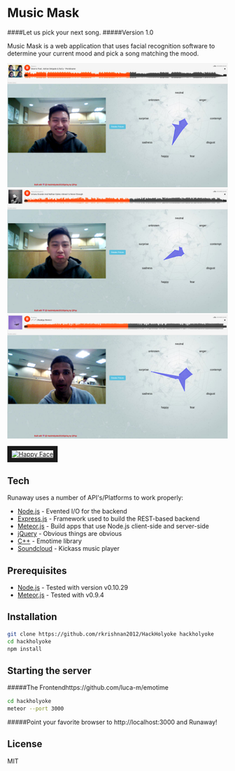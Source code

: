 Music Mask
==========
####Let us pick your next song.
#####Version 1.0

Music Mask is a web application that uses facial recognition software to determine your current mood and pick a song matching the mood.

<p align="center">
  <img src="/public/images/screenshot1.png"/>
  <img src="/public/images/screenshot2.png"/>
  <img src="/public/images/screenshot3.png"/>
</p>

<a href="http://www.youtube.com/watch?feature=player_embedded&v=_5P5A0QgCVE
" target="_blank"><img src="http://img.youtube.com/vi/_5P5A0QgCVE/0.jpg" 
alt="Happy Face" width="240" height="180" border="10" /></a>

Tech
--------------

Runaway uses a number of API's/Platforms to work properly:

- [Node.js] - Evented I/O for the backend
- [Express.js] - Framework used to build the REST-based backend
- [Meteor.js] - Build apps that use Node.js client-side and server-side
- [jQuery] - Obvious things are obvious 
- [C++] - Emotime library
- [Soundcloud] - Kickass music player


Prerequisites
--------------
* [Node.js] - Tested with version v0.10.29
* [Meteor.js] - Tested with v0.9.4


Installation
--------------

```sh
git clone https://github.com/rkrishnan2012/HackHolyoke hackholyoke
cd hackholyoke
npm install
```

Starting the server
--------------

#####The Frontendhttps://github.com/luca-m/emotime
```sh
cd hackholyoke
meteor --port 3000
```
#####Point your favorite browser to http://localhost:3000 and Runaway!


License
--------------
MIT

[C++]:https://github.com/luca-m/emotime
[Soundcloud]:http://soundcloud.com
[jQuery]:http://jquery.com
[Node.js]:http://nodejs.org
[Express.js]:http://expressjs.com
[Meteor.js]:http://meteor.com